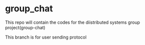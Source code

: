 # group_chat
This repo will contain the codes for the diistributed systems group project(group-chat)

This branch is for user sending protocol

